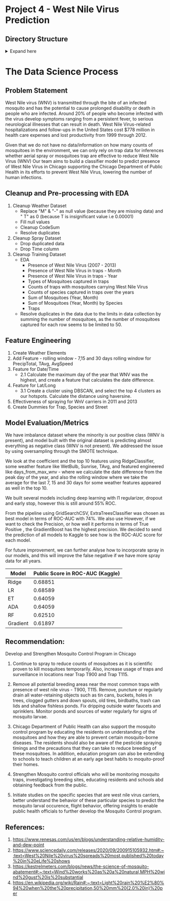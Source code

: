 # Project 4 - West Nile Virus Prediction 

## Directory Structure
<details>
  <summary>Expand here</summary>

```
West Nile prediction
|__ codes
|   |__    01_Data_Cleaning.ipynb
|   |__    02_Feature_Engineering.ipynb
|   |__    03_Model.ipynb
|__ datasets
|   |__    train.csv
|   |__    test.csv   
|   |__    weather.csv 
|   |__    spray.csv 
|__ README.md
|__ requirement.txt
|__ Project4_presentation.pdf
```
</details>

# The Data Science Process

## Problem Statement

West Nile virus (WNV) is transmitted through the bite of an infected mosquito and has the potential to cause prolonged disability or death in people who are infected. 
Around 20% of people who become infected with the virus develop symptoms ranging from a persistent fever, to serious neurological illnesses that can result in death. 
West Nile Virus-related hospitalizations and follow-ups in the United States cost $778 million in health care expenses and lost productivity from 1999 through 2012.

Given that we do not have no data/information on how many counts of mosquitoes in the environment, we can only rely on trap data for inferences whether aerial spray or mosquitoes trap are effective to reduce West Nile Virus (WNV)
Our team aims to build a classifier model to predict presence of West Nile Virus in Chicago supporting the Chicago Department of Public Health in its efforts to prevent West Nile Virus, lowering 
the number of human infections. 

## Cleanup and Pre-processing with EDA

1. Cleanup Weather Dataset
    - Replace "M" & "-" as null value (because they are missing data) and "  T" as 0 (because T is insignificant value i.e 0.00001)
    - Fill null values
    - Cleanup CodeSum
    - Resolve duplicates 
2. Cleanup Spray Dataset
    - Drop duplicated data
    - Drop Time column
3. Cleanup Training Dataset
    - EDA
        - Presence of West Nile Virus (2007 - 2013)
        - Presence of West Nile Virus in traps - Month
        - Presence of West Nile Virus in traps - Year
        - Types of Mosquitoes captured in traps
        - Counts of traps with mosquitoes carrying West Nile Virus
        - Counts of species captured in traps over the years
        - Sum of Mosquitoes (Year, Month)
        - Sum of Mosquitoes (Year, Month) by Species
        - Traps
    - Resolve duplicates in the data due to the limits in data collection by summing the number of mosquitoes, as the number of mosquitoes captured for each row seems to be limited to 50. 
        

## Feature Engineering
1. Create Weather Elements
2. Add Feature  - rolling window
        - 7,15 and 30 days rolling window for PrecipTotal, TAvg, AvgSpeed
2. Feature for Date/Time
    - 2.1 Calculate the maximum day of the year that WNV was the highest, and create a feature that calculates the date difference.
3. Feature for Lat/Long
    - 3.1  Create a cluster using DBSCAN, and select the top 4 clusters as our hotspots. Calculate the distance using haversine.
4. Effectiveness of spraying for WnV carriers in 2011 and 2013
5. Create Dummies for Trap, Species and Street


## Model Evaluation/Metrics

We have imbalance dataset where the minority is our positive class (WNV is present), and model built with the original dataset is predicting almost everything as negative class (WNV is not present). We addressed the issue by using oversampling through the SMOTE technique.

We look at the coefficient and the top 10 features using RidgeClassifier,  some weather feature like WetBulb, Sunrise, TAvg, and featured engineered like days_from_max_wnv - where we calculate the date difference from the peak day of the year, and also the rolling window where we take the average for the last 7, 15 and 30 days for some weather features appeared as well in the top 10.

We built several models including deep learning with l1 regularizer, dropout and early stop, however this is still around 55% ROC.

From the pipeline using GridSearchCSV, ExtraTreesClassifier was chosen as best model in terms of ROC-AUC with 74%. We also use However, if we want to check the Precision, or how well it performs in terms of True Positive , the GradientBoost has the highest precision.  We decided to send the prediction of all models to Kaggle to see how is the ROC-AUC score for each model.

For future improvement, we can further analyse how to incorporate spray in our models, and this will improve the false negative if we have more spray data for all years.

| Model       | Public Score in ROC-AUC (Kaggle) |
| ----------- | -----------      |
| Ridge   | 0.68851             |
| LR   | 0.68589             |
| ET      | 0.64059            |
| ADA   |  0.64059             |
| RF   | 0.62510             |
| Gradient   | 0.61897             |


## Recommendation:

Develop and Strengthen Mosquito Control Program in Chicago

1) Continue to spray to reduce counts of mosquitoes as it is scientific proven to kill mosquitoes temporarily. Also, increase usage of traps and surveillance in locations near Trap T900 and Trap T115.

2) Remove all potential breeding areas near the most common traps with presence of west nile virus - T900, T115.
Remove, puncture or regularly drain all water-retaining objects such as tin cans, buckets, holes in trees, clogged gutters and down spouts, old tires, birdbaths, trash can lids and shallow fishless ponds. 
Fix dripping outside water faucets and sprinklers.  Monitor ponds and sources of water regularly for signs of mosquito larvae.

3) Chicago Department of Public Health can also support the mosquito control program by educating the residents on understanding of the mosquitoes and how they are able to prevent certain mosquito-borne diseases. 
The residents should also be aware of the pesticide spraying timings and the precautions that they can take to reduce breeding of these mosquitoes. In addition, education program can also be extending to schools to teach 
children at an early age best habits to moquito-proof their homes.

4) Strengthen Mosquito control officials who will be monitoring mosquito traps, investigating breeding sites, educating residents and schools abd obtaining feedback from the public.

5) Initiate studies on the specific species that are west nile virus carriers, better understand the behavior of these particular species to predict the mosquito larval occurence, flight behavior, offering insights to 
enable public health officials to further develop the Mosquito Control program.

## References:

1.  https://www.renesas.com/us/en/blogs/understanding-relative-humidity-and-dew-point
2.  https://www.sciencedaily.com/releases/2020/09/200915105932.htm#:~:text=West%20Nile%20virus%20spreads%20most,published%20today%20in%20eLife%20shows
3.  https://kestrelmeters.com/blogs/news/the-science-of-mosquito-abatement#:~:text=Wind%20works%20as%20a%20natural,MPH%20wind%20gust%20is%20substantial
4.  https://en.wikipedia.org/wiki/Rain#:~:text=Light%20rain%20%E2%80%94%20when%20the%20precipitation,50%20mm%20(2.0%20in)%20per
